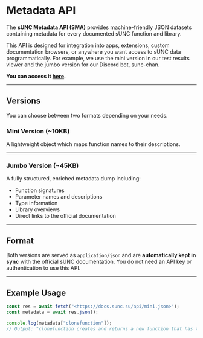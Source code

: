 # Metadata API

The **sUNC Metadata API (SMA)** provides machine-friendly JSON datasets containing metadata for every documented sUNC function and library.

This API is designed for integration into apps, extensions, custom documentation browsers, or anywhere you want access to sUNC data programmatically. For example, we use the mini version in our test results viewer and the jumbo version for our Discord bot, sunc-chan.

**You can access it [here](https://docs.sunc.su/api).**

---

## Versions

You can choose between two formats depending on your needs.

### Mini Version (~10KB)

A lightweight object which maps function names to their descriptions.

---

### Jumbo Version (~45KB)

A fully structured, enriched metadata dump including:

- Function signatures
- Parameter names and descriptions
- Type information
- Library overviews
- Direct links to the official documentation

---

## Format

Both versions are served as `application/json` and are **automatically kept in sync** with the official sUNC documentation.
You do not need an API key or authentication to use this API.

---

## Example Usage

```js title="Fetching the mini version to print clonefunction's description"
const res = await fetch("<https://docs.sunc.su/api/mini.json>");
const metadata = await res.json();

console.log(metadata["clonefunction"]);
// Output: "clonefunction creates and returns a new function that has the exact same behaviour as the passed function."
```
